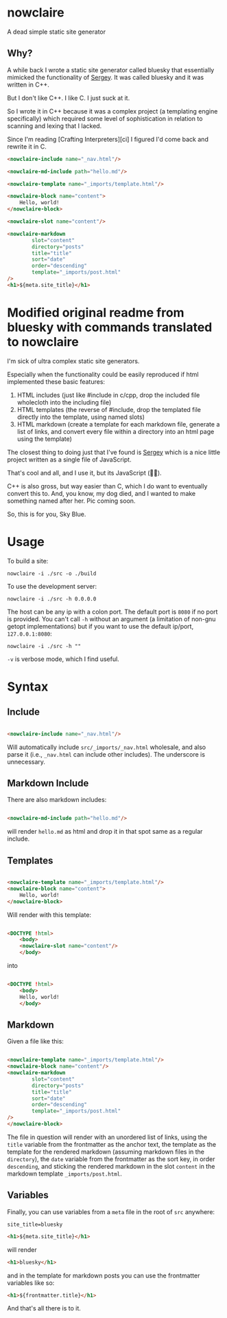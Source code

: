 # nowclaire

A dead simple static site generator

## Why?

A while back I wrote a static site generator called bluesky that essentially mimicked the functionality of [Sergey][sg].
It was called bluesky and it was written in C++.

But I don't like C++. I like C. I just suck at it.

So I wrote it in C++ because it was a complex project (a templating engine specifically) which required some level of sophistication
in relation to scanning and lexing that I lacked.

Since I'm reading [Crafting Interpreters][ci] I figured I'd come back and rewrite it in C.

```html
<nowclaire-include name="_nav.html"/>

<nowclaire-md-include path="hello.md"/>

<nowclaire-template name="_imports/template.html"/>

<nowclaire-block name="content">
    Hello, world!
</nowclaire-block>

<nowclaire-slot name="content"/>

<nowclaire-markdown
        slot="content"
        directory="posts"
        title="title"
        sort="date"
        order="descending"
        template="_imports/post.html"
/>
<h1>${meta.site_title}</h1>
```

# Modified original readme from bluesky with commands translated to nowclaire

I'm sick of ultra complex static site generators.

Especially when the functionality could be easily reproduced if html
implemented these basic features:

1. HTML includes (just like #include in c/cpp, drop the included file
   wholecloth into the including file)
2. HTML templates (the reverse of #include, drop the templated file directly
   into the template, using named slots)
3. HTML markdown (create a template for each markdown file, generate a list
   of links, and convert every file within a directory into an html page
   using the template)

The closest thing to doing just that I've found is [Sergey][sg]
which is a nice little project written as a single file of JavaScript.

That's cool and all, and I use it, but its JavaScript (🤮😜).

C++ is also gross, but way easier than C, which I do want to eventually convert this to. And, you know, my dog died, and
I wanted to make something named after her. Pic coming soon.

So, this is for you, Sky Blue.

# Usage

To build a site:

```
nowclaire -i ./src -o ./build
```

To use the development server:

```
nowclaire -i ./src -h 0.0.0.0
```

The host can be any ip with a colon port. The default port is `8080` if no port is provided. You can't call `-h` without
an argument (a limitation of non-gnu getopt implementations) but if you want to use the default
ip/port, `127.0.0.1:8080`:

```
nowclaire -i ./src -h ""
```

`-v` is verbose mode, which I find useful.

# Syntax

## Include

```html

<nowclaire-include name="_nav.html"/>
```

Will automatically include `src/_imports/_nav.html` wholesale, and also parse it (i.e., `_nav.html` can include
other includes). The underscore is unnecessary.

## Markdown Include

There are also markdown includes:

```html

<nowclaire-md-include path="hello.md"/>
```

will render `hello.md` as html and drop it in that spot same as a regular include.

## Templates

```html

<nowclaire-template name="_imports/template.html"/>
<nowclaire-block name="content">
    Hello, world!
</nowclaire-block>
```

Will render with this template:

```html

<DOCTYPE !html>
    <body>
    <nowclaire-slot name="content"/>
    </body>
```

into

```html

<DOCTYPE !html>
    <body>
    Hello, world!
    </body>
```

## Markdown

Given a file like this:

```html

<nowclaire-template name="_imports/template.html"/>
<nowclaire-block name="content"/>
<nowclaire-markdown
        slot="content"
        directory="posts"
        title="title"
        sort="date"
        order="descending"
        template="_imports/post.html"
/>
</nowclaire-block>
```

The file in question will render with an unordered list of links, using the `title` variable from the frontmatter as
the anchor text, the template as the template for the rendered markdown (assuming markdown files in the `directory`),
the `date` variable from the frontmatter as the sort key, in order `descending`, and sticking the rendered markdown
in the slot `content` in the markdown template `_imports/post.html`.

## Variables

Finally, you can use variables from a `meta` file in the root of `src` anywhere:

```
site_title=bluesky
```

```html
<h1>${meta.site_title}</h1>
```

will render

```html
<h1>bluesky</h1>
```

and in the template for markdown posts you can use the frontmatter variables like so:

```html
<h1>${frontmatter.title}</h1>
```

And that's all there is to it.


[sg]: https://sergey.cool